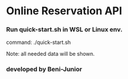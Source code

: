 # Online Reservation API

### Run quick-start.sh in  WSL or Linux env.
command: ./quick-start.sh

Note: all needed data will be shown.

### developed by Beni-Junior

